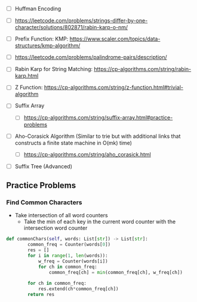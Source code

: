 ---
---

- [ ] Huffman Encoding
- [ ] https://leetcode.com/problems/strings-differ-by-one-character/solutions/802871/rabin-karp-o-nm/
- [ ] Prefix Function: KMP: https://www.scaler.com/topics/data-structures/kmp-algorithm/
- [ ] https://leetcode.com/problems/palindrome-pairs/description/
- [ ] Rabin Karp for String Matching: https://cp-algorithms.com/string/rabin-karp.html
- [ ] Z Function: https://cp-algorithms.com/string/z-function.html#trivial-algorithm
- [ ] Suffix Array
	- [ ] https://cp-algorithms.com/string/suffix-array.html#practice-problems
- [ ] Aho-Corasick Algorithm (Similar to trie but with additional links that constructs a finite state machine in O(mk) time)
	- [ ] https://cp-algorithms.com/string/aho_corasick.html
- [ ] Suffix Tree (Advanced)


## Practice Problems
### Find Common Characters
- Take intersection of all word counters
	- Take the min of each key in the current word counter with the intersection word counter
```python
def commonChars(self, words: List[str]) -> List[str]:
        common_freq = Counter(words[0])
        res = []
        for i in range(1, len(words)):
            w_freq = Counter(words[i])
            for ch in common_freq:
                common_freq[ch] = min(common_freq[ch], w_freq[ch])
        
        for ch in common_freq:
            res.extend(ch*common_freq[ch])
        return res
```